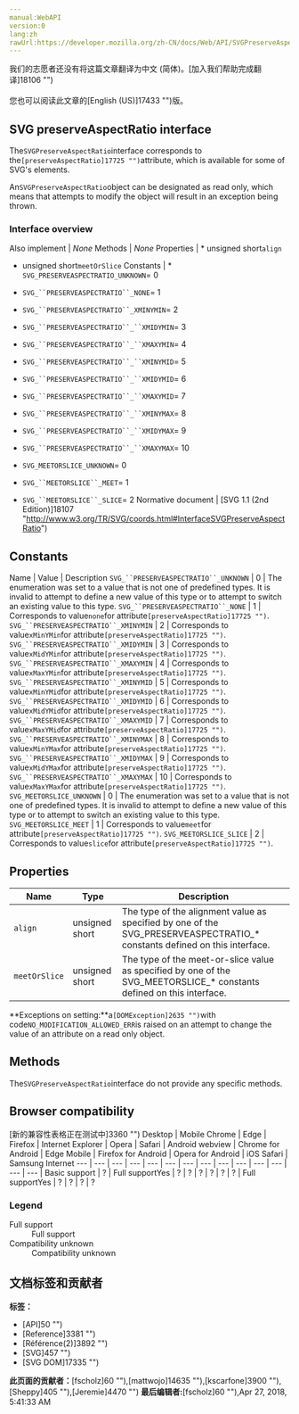 ```yaml
---
manual:WebAPI
version:0
lang:zh
rawUrl:https://developer.mozilla.org/zh-CN/docs/Web/API/SVGPreserveAspectRatio
---
```




<bdi>我们的志愿者还没有将这篇文章翻译为<bdi>中文 (简体)</bdi>。[加入我们帮助完成翻译]18106 "")<br></br>您也可以阅读此文章的[English (US)]17433 "")版。</bdi>





## SVG preserveAspectRatio interface<a name="SVG_preserveAspectRatio_interface"></a>


The`SVGPreserveAspectRatio`interface corresponds to the`[preserveAspectRatio]17725 "")`attribute, which is available for some of SVG&#39;s elements.



An`SVGPreserveAspectRatio`object can be designated as read only, which means that attempts to modify the object will result in an exception being thrown.


### Interface overview<a name="Interface_overview"></a>
Also implement | <em>None</em> 
Methods | <em>None</em> 
Properties | * unsigned short`align`
* unsigned short`meetOrSlice` 
Constants | * `SVG_PRESERVEASPECTRATIO_UNKNOWN`= 0
* `SVG_``PRESERVEASPECTRATIO``_NONE`= 1
* `SVG_``PRESERVEASPECTRATIO``_XMINYMIN`= 2
* `SVG_``PRESERVEASPECTRATIO``_``XMIDYMIN`= 3
* `SVG_``PRESERVEASPECTRATIO``_``XMAXYMIN`= 4
* `SVG_``PRESERVEASPECTRATIO``_``XMINYMID`= 5
* `SVG_``PRESERVEASPECTRATIO``_``XMIDYMID`= 6
* `SVG_``PRESERVEASPECTRATIO``_``XMAXYMID`= 7
* `SVG_``PRESERVEASPECTRATIO``_``XMINYMAX`= 8
* `SVG_``PRESERVEASPECTRATIO``_``XMIDYMAX`= 9
* `SVG_``PRESERVEASPECTRATIO``_``XMAXYMAX`= 10

* `SVG_MEETORSLICE_UNKNOWN`= 0
* `SVG_``MEETORSLICE``_MEET`= 1
* `SVG_``MEETORSLICE``_SLICE`= 2 
Normative document | [SVG 1.1 (2nd Edition)]18107 "http://www.w3.org/TR/SVG/coords.html#InterfaceSVGPreserveAspectRatio") 


## Constants<a name="Constants"></a>
Name | Value | Description 
`SVG_``PRESERVEASPECTRATIO``_UNKNOWN` | 0 | The enumeration was set to a value that is not one of predefined types. It is invalid to attempt to define a new value of this type or to attempt to switch an existing value to this type. 
`SVG_``PRESERVEASPECTRATIO``_NONE` | 1 | Corresponds to value`none`for attribute`[preserveAspectRatio]17725 "")`. 
`SVG_``PRESERVEASPECTRATIO``_XMINYMIN` | 2 | Corresponds to value`xMinYMin`for attribute`[preserveAspectRatio]17725 "")`. 
`SVG_``PRESERVEASPECTRATIO``_XMIDYMIN` | 3 | Corresponds to value`xMidYMin`for attribute`[preserveAspectRatio]17725 "")`. 
`SVG_``PRESERVEASPECTRATIO``_XMAXYMIN` | 4 | Corresponds to value`xMaxYMin`for attribute`[preserveAspectRatio]17725 "")`. 
`SVG_``PRESERVEASPECTRATIO``_XMINYMID` | 5 | Corresponds to value`xMinYMid`for attribute`[preserveAspectRatio]17725 "")`. 
`SVG_``PRESERVEASPECTRATIO``_XMIDYMID` | 6 | Corresponds to value`xMidYMid`for attribute`[preserveAspectRatio]17725 "")`. 
`SVG_``PRESERVEASPECTRATIO``_XMAXYMID` | 7 | Corresponds to value`xMaxYMid`for attribute`[preserveAspectRatio]17725 "")`. 
`SVG_``PRESERVEASPECTRATIO``_XMINYMAX` | 8 | Corresponds to value`xMinYMax`for attribute`[preserveAspectRatio]17725 "")`. 
`SVG_``PRESERVEASPECTRATIO``_XMIDYMAX` | 9 | Corresponds to value`xMidYMax`for attribute`[preserveAspectRatio]17725 "")`. 
`SVG_``PRESERVEASPECTRATIO``_XMAXYMAX` | 10 | Corresponds to value`xMaxYMax`for attribute`[preserveAspectRatio]17725 "")`. 
`SVG_MEETORSLICE_UNKNOWN` | 0 | The enumeration was set to a value that is not one of predefined types. It is invalid to attempt to define a new value of this type or to attempt to switch an existing value to this type. 
`SVG_MEETORSLICE_MEET` | 1 | Corresponds to value`meet`for attribute`[preserveAspectRatio]17725 "")`. 
`SVG_MEETORSLICE_SLICE` | 2 | Corresponds to value`slice`for attribute`[preserveAspectRatio]17725 "")`. 


## Properties<a name="Properties"></a>
Name | Type | Description 
 ---  |  ---  |  ---  | 
`align` | unsigned short | The type of the alignment value as specified by one of the SVG_PRESERVEASPECTRATIO_* constants defined on this interface. 
`meetOrSlice` | unsigned short | The type of the meet-or-slice value as specified by one of the SVG_MEETORSLICE_* constants defined on this interface. 



**Exceptions on setting:**a`[DOMException]2635 "")`with code`NO_MODIFICATION_ALLOWED_ERR`is raised on an attempt to change the value of an attribute on a read only object.


## Methods<a name="Methods"></a>


The`SVGPreserveAspectRatio`interface do not provide any specific methods.


## Browser compatibility<a name="Browser_compatibility"></a>
[新的兼容性表格正在测试中<i></i>]3360 "")
<abbr>Desktop<i></i></abbr> | <abbr>Mobile<i></i></abbr> 
<abbr>Chrome<i></i></abbr> | <abbr>Edge<i></i></abbr> | <abbr>Firefox<i></i></abbr> | <abbr>Internet Explorer<i></i></abbr> | <abbr>Opera<i></i></abbr> | <abbr>Safari<i></i></abbr> | <abbr>Android webview<i></i></abbr> | <abbr>Chrome for Android<i></i></abbr> | <abbr>Edge Mobile<i></i></abbr> | <abbr>Firefox for Android<i></i></abbr> | <abbr>Opera for Android<i></i></abbr> | <abbr>iOS Safari<i></i></abbr> | <abbr>Samsung Internet<i></i></abbr> 
 ---  |  ---  |  ---  |  ---  |  ---  |  ---  |  ---  |  ---  |  ---  |  ---  |  ---  |  ---  |  ---  |  ---  | 
Basic support | <abbr>?</abbr> | <abbr>Full support</abbr>Yes | <abbr>?</abbr> | <abbr>?</abbr> | <abbr>?</abbr> | <abbr>?</abbr> | <abbr>?</abbr> | <abbr>?</abbr> | <abbr>Full support</abbr>Yes | <abbr>?</abbr> | <abbr>?</abbr> | <abbr>?</abbr> | <abbr>?</abbr> 


### Legend<a name="Legend"></a>
<dl><dt id=''><abbr>Full support</abbr></dt><dd>Full support</dd><dt id=''><abbr>Compatibility unknown</abbr></dt><dd>Compatibility unknown</dd></dl>



## 文档标签和贡献者
**标签：**
* [API]50 "")
* [Reference]3381 "")
* [Référence(2)]3892 "")
* [SVG]457 "")
* [SVG DOM]17335 "")

**此页面的贡献者：**[fscholz]60 ""),[mattwojo]14635 ""),[kscarfone]3900 ""),[Sheppy]405 ""),[Jeremie]4470 "")
**最后编辑者:**[fscholz]60 ""),<time>Apr 27, 2018, 5:41:33 AM</time>


